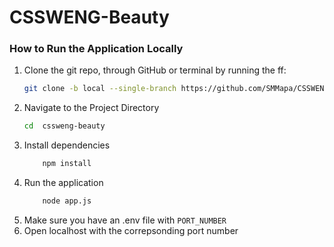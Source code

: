 # CSSWENG-Beauty

### How to Run the Application Locally
1.  Clone the git repo, through GitHub or terminal by running the ff:
    ```bash
    git clone -b local --single-branch https://github.com/SMMapa/CSSWENG-Beauty.git
    ```
2.  Navigate to the Project Directory 
    ```bash
    cd  cssweng-beauty
    ```
3.  Install dependencies
    ```bash
        npm install
    ```
4. Run the application 
    ```bash
        node app.js
    ```
4. Make sure you have an .env file with `PORT_NUMBER`
5. Open localhost with the correpsonding port number 

